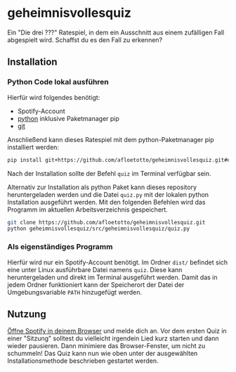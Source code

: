 # geheimnisvollesquiz

Ein "Die drei ???" Ratespiel, in dem ein Ausschnitt aus einem zufälligen Fall
abgespielt wird.
Schaffst du es den Fall zu erkennen?

## Installation

### Python Code lokal ausführen

Hierfür wird folgendes benötigt:

- Spotify-Account
- [python](https://www.python.org/downloads/) inklusive Paketmanager pip
- [git](https://git-scm.com/downloads)

Anschließend kann dieses Ratespiel mit dem python-Paketmanager pip installiert werden:

```bash
pip install git+https://github.com/afloetotto/geheimnisvollesquiz.git#egg=geheimnisvollesquiz
```

Nach der Installation sollte der Befehl `quiz` im Terminal verfügbar sein.

Alternativ zur Installation als python Paket kann dieses repository heruntergeladen
werden und die Datei ``quiz.py`` mit der lokalen python Installation ausgeführt werden.
Mit den folgenden Befehlen wird das Programm im aktuellen Arbeitsverzeichnis
gespeichert.

```bash
git clone https://github.com/afloetotto/geheimnisvollesquiz.git
python geheimnisvollesquiz/src/geheimnisvollesquiz/quiz.py
```

### Als eigenständiges Programm

Hierfür wird nur ein Spotify-Account benötigt.
Im Ordner `dist/` befindet sich eine unter Linux ausführbare Datei namens `quiz`.
Diese kann heruntergeladen und direkt im Terminal ausgeführt werden.
Damit das in jedem Ordner funktioniert kann der Speicherort der Datei der
Umgebungsvariable `PATH` hinzugefügt werden.

## Nutzung

[Öffne Spotify in deinem Browser](https://open.spotify.com/) und melde dich an.
Vor dem ersten Quiz in einer "Sitzung" solltest du vielleicht irgendein Lied
kurz starten und dann wieder pausieren.
Dann minimiere das Browser-Fenster, um nicht zu schummeln!
Das Quiz kann nun wie oben unter der ausgewählten Installationsmethode beschrieben gestartet werden.
